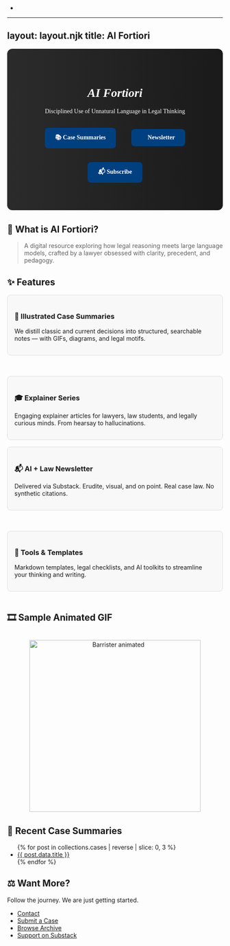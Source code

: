   - 

- ---
  layout: layout.njk
  title: AI Fortiori
  ---

  <style>
    .hero {
      background: linear-gradient(to right, #2b2b2b, #1a1a1a);
      color: white;
      padding: 3rem;
      text-align: center;
      border-radius: 12px;
      margin-bottom: 2rem;
      font-family: "Century Schoolbook", serif;
    }
    .button {
      display: inline-block;
      padding: 12px 24px;
      margin: 1rem;
      background-color: #004080;
      color: #fff;
      text-decoration: none;
      border-radius: 8px;
      font-weight: bold;
      transition: background 0.3s;
    }
    .button:hover {
      background-color: #0055aa;
    }
    .card {
      border: 1px solid #ddd;
      border-radius: 8px;
      padding: 1rem;
      margin-bottom: 1rem;
      background: #f8f8f8;
    }
    .gif-container {
      text-align: center;
      margin: 2rem 0;
    }
    .two-col {
      display: flex;
      gap: 2rem;
      flex-wrap: wrap;
    }
    .two-col > div {
      flex: 1;
      min-width: 300px;
    }
  </style>

  <div class="hero">
    <h1><em>AI Fortiori</em></h1>
    <p class="tagline">Disciplined Use of Unnatural Language in Legal Thinking</p>
    <a class="button" href="/cases/">📚 Case Summaries</a>
    <a class="button" href="/newsletter/">📰 Newsletter</a>
    <a class="button" href="https://substack.com" target="_blank">📬 Subscribe</a>
  </div>

  ## 🧠 What is AI Fortiori?

  <blockquote>
    A digital resource exploring how legal reasoning meets large language models, crafted by a lawyer obsessed with clarity, precedent, and pedagogy.
  </blockquote>

  ## ✨ Features

  <div class="two-col">
    <div class="card">
      <h3>📖 Illustrated Case Summaries</h3>
      <p>We distill classic and current decisions into structured, searchable notes — with GIFs, diagrams, and legal motifs.</p>
    </div>
    <div class="card">
      <h3>🎓 Explainer Series</h3>
      <p>Engaging explainer articles for lawyers, law students, and legally curious minds. From hearsay to hallucinations.</p>
    </div>
  </div>

  <div class="two-col">
    <div class="card">
      <h3>📬 AI + Law Newsletter</h3>
      <p>Delivered via Substack. Erudite, visual, and on point. Real case law. No synthetic citations.</p>
    </div>
    <div class="card">
      <h3>🧰 Tools & Templates</h3>
      <p>Markdown templates, legal checklists, and AI toolkits to streamline your thinking and writing.</p>
    </div>
  </div>

  ## 🎞️ Sample Animated GIF

  <div class="gif-container">
    <img src="https://media.giphy.com/media/3o6Zt481isNVuQI1l6/giphy.gif" alt="Barrister animated" width="400">
  </div>

  ## 🧪 Recent Case Summaries

  <ul>
    {% for post in collections.cases | reverse | slice: 0, 3 %}
      <li><a href="{{ post.url }}">{{ post.data.title }}</a></li>
    {% endfor %}
  </ul>

  ## ⚖️ Want More?

  Follow the journey. We are just getting started.

  - [Contact](/contact/)
  - [Submit a Case](/submit/)
  - [Browse Archive](/cases/)
  - [Support on Substack](https://substack.com)
